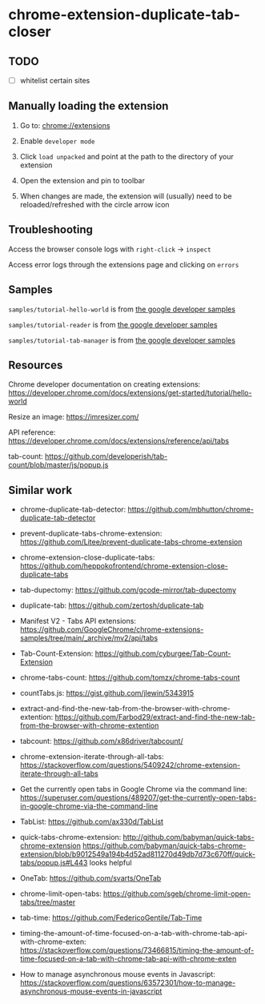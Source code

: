 # chrome-extension-duplicate-tab-closer

## TODO

-[ ] whitelist certain sites


## Manually loading the extension

1. Go to: <chrome://extensions>

2. Enable `developer mode`

3. Click `load unpacked` and point at the path to the directory of your extension

4. Open the extension and pin to toolbar

5. When changes are made, the extension will (usually) need to be reloaded/refreshed with the circle arrow icon

## Troubleshooting

Access the browser console logs with `right-click` -> `inspect`

Access error logs through the extensions page and clicking on `errors`

## Samples

`samples/tutorial-hello-world` is from [the google developer samples](https://developer.chrome.com/docs/extensions/get-started/tutorial/hello-world)

`samples/tutorial-reader` is from [the google developer samples](https://developer.chrome.com/docs/extensions/get-started/tutorial/scripts-on-every-tab)

`samples/tutorial-tab-manager` is from [the google developer samples](https://developer.chrome.com/docs/extensions/get-started/tutorial/popup-tabs-manager)


## Resources

Chrome developer documentation on creating extensions: <https://developer.chrome.com/docs/extensions/get-started/tutorial/hello-world>

Resize an image: <https://imresizer.com/>

API reference: <https://developer.chrome.com/docs/extensions/reference/api/tabs>

tab-count: <https://github.com/developerish/tab-count/blob/master/js/popup.js>

## Similar work

- chrome-duplicate-tab-detector: <https://github.com/mbhutton/chrome-duplicate-tab-detector>

- prevent-duplicate-tabs-chrome-extension: <https://github.com/Litee/prevent-duplicate-tabs-chrome-extension>

- chrome-extension-close-duplicate-tabs: <https://github.com/heppokofrontend/chrome-extension-close-duplicate-tabs>

- tab-dupectomy: <https://github.com/gcode-mirror/tab-dupectomy>

- duplicate-tab: <https://github.com/zertosh/duplicate-tab>

- Manifest V2 - Tabs API extensions: <https://github.com/GoogleChrome/chrome-extensions-samples/tree/main/_archive/mv2/api/tabs>

- Tab-Count-Extension: <https://github.com/cyburgee/Tab-Count-Extension>

- chrome-tabs-count: <https://github.com/tomzx/chrome-tabs-count>

- countTabs.js: <https://gist.github.com/jlewin/5343915>

- extract-and-find-the-new-tab-from-the-browser-with-chrome-extention: <https://github.com/Farbod29/extract-and-find-the-new-tab-from-the-browser-with-chrome-extention>

- tabcount: <https://github.com/x86driver/tabcount/>

- chrome-extension-iterate-through-all-tabs: <https://stackoverflow.com/questions/5409242/chrome-extension-iterate-through-all-tabs>

- Get the currently open tabs in Google Chrome via the command line: <https://superuser.com/questions/489207/get-the-currently-open-tabs-in-google-chrome-via-the-command-line>

- TabList: <https://github.com/ax330d/TabList>

- quick-tabs-chrome-extension: <http://github.com/babyman/quick-tabs-chrome-extension>
https://github.com/babyman/quick-tabs-chrome-extension/blob/b9012549a194b4d52ad811270d49db7d73c670ff/quick-tabs/popup.js#L443 looks helpful

- OneTab: <https://github.com/svarts/OneTab>

- chrome-limit-open-tabs: <https://github.com/sgeb/chrome-limit-open-tabs/tree/master>

- tab-time: <https://github.com/FedericoGentile/Tab-Time>

- timing-the-amount-of-time-focused-on-a-tab-with-chrome-tab-api-with-chrome-exten: <https://stackoverflow.com/questions/73466815/timing-the-amount-of-time-focused-on-a-tab-with-chrome-tab-api-with-chrome-exten>

- How to manage asynchronous mouse events in Javascript: <https://stackoverflow.com/questions/63572301/how-to-manage-asynchronous-mouse-events-in-javascript>




















